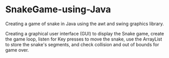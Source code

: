 # SnakeGame-using-Java

Creating a game of snake in Java using the awt and swing graphics library.

Creating a graphical user interface (GUI) to display the Snake game, create the game loop, listen for Key presses to move the snake, use the ArrayList to store the snake's segments, and check collision and out of bounds for game over.